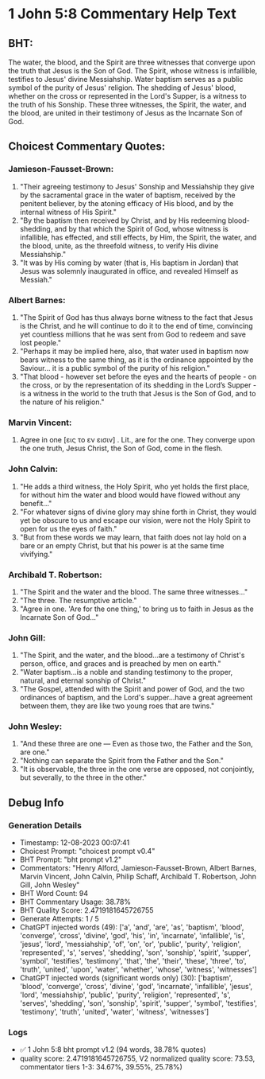 # 1 John 5:8 Commentary Help Text

## BHT:
The water, the blood, and the Spirit are three witnesses that converge upon the truth that Jesus is the Son of God. The Spirit, whose witness is infallible, testifies to Jesus' divine Messiahship. Water baptism serves as a public symbol of the purity of Jesus' religion. The shedding of Jesus' blood, whether on the cross or represented in the Lord's Supper, is a witness to the truth of his Sonship. These three witnesses, the Spirit, the water, and the blood, are united in their testimony of Jesus as the Incarnate Son of God.

## Choicest Commentary Quotes:
### Jamieson-Fausset-Brown:
1. "Their agreeing testimony to Jesus' Sonship and Messiahship they give by the sacramental grace in the water of baptism, received by the penitent believer, by the atoning efficacy of His blood, and by the internal witness of His Spirit." 
2. "By the baptism then received by Christ, and by His redeeming blood-shedding, and by that which the Spirit of God, whose witness is infallible, has effected, and still effects, by Him, the Spirit, the water, and the blood, unite, as the threefold witness, to verify His divine Messiahship."
3. "It was by His coming by water (that is, His baptism in Jordan) that Jesus was solemnly inaugurated in office, and revealed Himself as Messiah."

### Albert Barnes:
1. "The Spirit of God has thus always borne witness to the fact that Jesus is the Christ, and he will continue to do it to the end of time, convincing yet countless millions that he was sent from God to redeem and save lost people."
2. "Perhaps it may be implied here, also, that water used in baptism now bears witness to the same thing, as it is the ordinance appointed by the Saviour... it is a public symbol of the purity of his religion."
3. "That blood - however set before the eyes and the hearts of people - on the cross, or by the representation of its shedding in the Lord’s Supper - is a witness in the world to the truth that Jesus is the Son of God, and to the nature of his religion."

### Marvin Vincent:
1. Agree in one [εις το εν εισιν] . Lit., are for the one. They converge upon the one truth, Jesus Christ, the Son of God, come in the flesh.


### John Calvin:
1. "He adds a third witness, the Holy Spirit, who yet holds the first place, for without him the water and blood would have flowed without any benefit..."
2. "For whatever signs of divine glory may shine forth in Christ, they would yet be obscure to us and escape our vision, were not the Holy Spirit to open for us the eyes of faith."
3. "But from these words we may learn, that faith does not lay hold on a bare or an empty Christ, but that his power is at the same time vivifying."

### Archibald T. Robertson:
1. "The Spirit and the water and the blood. The same three witnesses..."
2. "The three. The resumptive article."
3. "Agree in one. 'Are for the one thing,' to bring us to faith in Jesus as the Incarnate Son of God..."

### John Gill:
1. "The Spirit, and the water, and the blood...are a testimony of Christ's person, office, and graces and is preached by men on earth."
2. "Water baptism...is a noble and standing testimony to the proper, natural, and eternal sonship of Christ."
3. "The Gospel, attended with the Spirit and power of God, and the two ordinances of baptism, and the Lord's supper...have a great agreement between them, they are like two young roes that are twins."

### John Wesley:
1. "And these three are one — Even as those two, the Father and the Son, are one." 
2. "Nothing can separate the Spirit from the Father and the Son." 
3. "It is observable, the three in the one verse are opposed, not conjointly, but severally, to the three in the other."


## Debug Info
### Generation Details
- Timestamp: 12-08-2023 00:07:41
- Choicest Prompt: "choicest prompt v0.4"
- BHT Prompt: "bht prompt v1.2"
- Commentators: "Henry Alford, Jamieson-Fausset-Brown, Albert Barnes, Marvin Vincent, John Calvin, Philip Schaff, Archibald T. Robertson, John Gill, John Wesley"
- BHT Word Count: 94
- BHT Commentary Usage: 38.78%
- BHT Quality Score: 2.4719181645726755
- Generate Attempts: 1 / 5
- ChatGPT injected words (49):
	['a', 'and', 'are', 'as', 'baptism', 'blood', 'converge', 'cross', 'divine', 'god', 'his', 'in', 'incarnate', 'infallible', 'is', 'jesus', 'lord', 'messiahship', 'of', 'on', 'or', 'public', 'purity', 'religion', 'represented', 's', 'serves', 'shedding', 'son', 'sonship', 'spirit', 'supper', 'symbol', 'testifies', 'testimony', 'that', 'the', 'their', 'these', 'three', 'to', 'truth', 'united', 'upon', 'water', 'whether', 'whose', 'witness', 'witnesses']
- ChatGPT injected words (significant words only) (30):
	['baptism', 'blood', 'converge', 'cross', 'divine', 'god', 'incarnate', 'infallible', 'jesus', 'lord', 'messiahship', 'public', 'purity', 'religion', 'represented', 's', 'serves', 'shedding', 'son', 'sonship', 'spirit', 'supper', 'symbol', 'testifies', 'testimony', 'truth', 'united', 'water', 'witness', 'witnesses']

### Logs
- ✅ 1 John 5:8 bht prompt v1.2 (94 words, 38.78% quotes)
- quality score: 2.4719181645726755, V2 normalized quality score: 73.53, commentator tiers 1-3: 34.67%, 39.55%, 25.78%)